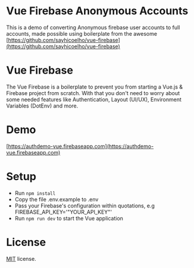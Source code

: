 # Vue Firebase Anonymous Accounts
This is a demo of converting Anonymous firebase user accounts to full accounts, made possible using boilerplate from the awesome [https://github.com/sayhicoelho/vue-firebase](https://github.com/sayhicoelho/vue-firebase)



# Vue Firebase
The Vue Firebase is a boilerplate to prevent you from starting a Vue.js & Firebase project from scratch. With that you don't need to worry about some needed features like Authentication, Layout (UI/UX), Environment Variables (DotEnv) and more.

# Demo
[https://authdemo-vue.firebaseapp.com](https://authdemo-vue.firebaseapp.com)

# Setup
* Run `npm install`
* Copy the file .env.example to .env
* Pass your Firebase's configuration within quotations, e.g FIREBASE_API_KEY='"YOUR_API_KEY"'
* Run `npm run dev` to start the Vue application

# License
[MIT](LICENSE) license.
